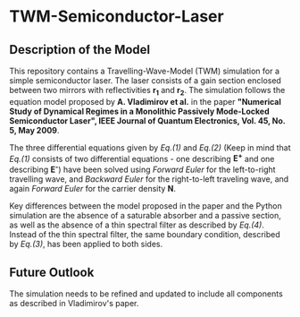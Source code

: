 # TWM-Semiconductor-Laser

## Description of the Model
This repository contains a Travelling-Wave-Model (TWM) simulation for a simple semiconductor laser. The laser consists of a gain section enclosed between two mirrors with reflectivities **__r<sub>1</sub>__** and **__r<sub>2</sub>__**. The simulation follows the equation model proposed by **A. Vladimirov et al.** in the paper **__"Numerical Study of Dynamical Regimes in a Monolithic Passively Mode-Locked Semiconductor Laser", IEEE Journal of Quantum Electronics, Vol. 45, No. 5, May 2009__**.

The three differential equations given by _Eq.(1)_ and _Eq.(2)_ (Keep in mind that _Eq.(1)_ consists of two differential equations - one describing **__E<sup>+</sup>__** and one describing **__E<sup>-</sup>__**) have been solved using _Forward Euler_ for the left-to-right travelling wave, and _Backward Euler_ for the right-to-left traveling wave, and again _Forward Euler_ for the carrier density **__N__**.

Key differences between the model proposed in the paper and the Python simulation are the absence of a saturable absorber and a passive section, as well as the absence of a thin spectral filter as described by _Eq.(4)_. Instead of the thin spectral filter, the same boundary condition, described by _Eq.(3)_, has been applied to both sides.

## Future Outlook
The simulation needs to be refined and updated to include all components as described in Vladimirov's paper. 
